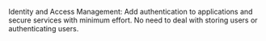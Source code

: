 Identity and Access Management:
Add authentication to applications and secure services with minimum effort.
No need to deal with storing users or authenticating users.
